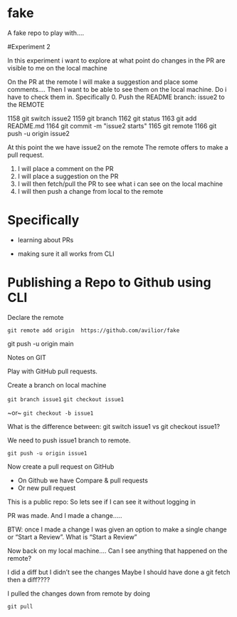 # fake
 A fake repo to play with....
 
 #Experiment 2
 
 In this experiment i want to explore at what point do changes in the PR are visible to me on the local machine
 
 On the PR at the remote I will make a suggestion and place some comments....
 Then I want to be able to see them on the local machine.
 Do i have to check them in.  Specifically
 0. Push the README branch: issue2 to the REMOTE
 
 1158  git switch issue2
 1159  git branch
 1162  git status
 1163  git add README.md
 1164  git commit -m "issue2 starts"
 1165  git remote
 1166  git push -u origin issue2
 
 At this point the we have issue2 on the remote
 The remote offers to make a pull request.
 
 
 1. I will place a comment on the PR
 2. I will place a suggestion on the PR
 3. I will then fetch/pull the PR to see what i can see on the local machine
 4. I will then push a change from local to the remote
 
# Specifically

- learning about PRs

- making sure it all works from CLI

# Publishing a Repo to Github using CLI


Declare the remote

`git remote add origin  https://github.com/avilior/fake`

git push -u origin main

Notes on GIT


Play with GitHub pull requests.

Create a branch on local machine

`git branch issue1`
`git checkout issue1`

~or~
`git checkout -b issue1`

What is the difference between:
git switch issue1 vs git checkout issue1?


We need to push issue1 branch to remote.

`git push -u origin issue1`


Now create a pull request on GitHub

- On Github we have Compare & pull requests
- Or new pull request

This is a public repo:
So lets see if I can see it without logging in

PR was made. And I made a change…..

BTW: once I made a change I was given an option to make a single change or “Start a Review”. What is “Start a Review”

Now back on my local machine….
Can I see anything that happened on the remote?

I did a diff but I didn’t see the changes 
Maybe I should have done a git fetch then a diff????

I pulled the changes down from remote by doing

`git pull`


